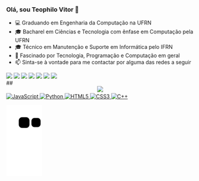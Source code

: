 ### Olá, sou Teophilo Vitor 👋

- 💻 Graduando em Engenharia da Computação na UFRN
- 🎓 Bacharel em Ciências e Tecnologia com ênfase em Computação pela UFRN
- 🎓 Técnico em Manutenção e Suporte em Informática pelo IFRN
- 🔭 Fascinado por Tecnologia, Programação e Computação em geral
- 📫 Sinta-se à vontade para me contactar por alguma das redes a seguir
<div> 
  <a href="https://www.linkedin.com/in/teophilo-vitor-6283a7194/" target="_blank"><img src="https://img.shields.io/badge/-LinkedIn-%230077B5?style=for-the-badge&logo=linkedin&logoColor=white" target="_blank"></a> 
  <a href="https://www.youtube.com/channel/UC97X8R9oD4D-F3BjerF2W9w/videos" target="_blank"><img src="https://img.shields.io/badge/YouTube-FF0000?style=for-the-badge&logo=youtube&logoColor=white" target="_blank"></a>
   <a href="https://discord.gg/N639QBrMSq" target="_blank"><img src="https://img.shields.io/badge/Discord-5865F2?style=for-the-badge&logo=discord&logoColor=white" target="_blank"></a>
  <a href="https://www.instagram.com/teophilo_vitor/" target="_blank"><img src="https://img.shields.io/badge/-Instagram-%23E4405F?style=for-the-badge&logo=instagram&logoColor=white" target="_blank"></a>
  <a href="https://t.me/TeophiloVitor" target="_blank"><img src="https://img.shields.io/badge/Telegram-2CA5E0?style=for-the-badge&logo=telegram&logoColor=white" target="_blank"></a>
  <a href ="mailto:teophilovitor123@gmail.com"><img src="https://img.shields.io/badge/-Gmail-%23333?style=for-the-badge&logo=gmail&logoColor=white" target="_blank"></a>
  <a href="https://twitter.com/teophilo6" target="_blank"><img src="https://img.shields.io/badge/Twitter-1DA1F2?style=for-the-badge&logo=twitter&logoColor=white" target="_blank"></a> 
</div>
##

<div align="center">
  <a href="https://github.com/TeophiloVitor">
  <img height="180em" src="https://github-readme-stats.vercel.app/api/top-langs/?username=TeophiloVitor&layout=compact&langs_count=7&theme=github_dark"/>
</div>
<div>
  <img alt="JavaScript" src="https://img.shields.io/badge/JavaScript-282a36?style=for-the-badge&logo=javascript&logoColor=F7DF1E" target="_blank">
  <img alt="Python" src="https://img.shields.io/badge/Python-282a36?style=for-the-badge&logo=python&logoColor=3776AB" target="_blank">
  <img alt="HTML5" src="https://img.shields.io/badge/HTML5-282a36?style=for-the-badge&logo=html5&logoColor=E34F26" target="_blank">
  <img alt="CSS3" src="https://img.shields.io/badge/CSS3-282a36?style=for-the-badge&logo=css3&logoColor=1572B6" target="_blank">
  <img alt="C++" src="https://img.shields.io/badge/C%2B%2B-282a36?style=for-the-badge&logo=c%2B%2B&logoColor=00599C" target="_blank">
</div>

![Snake animation](https://github.com/TeophiloVitor/TeophiloVitor/blob/output/github-contribution-grid-snake.svg)

